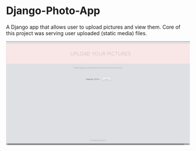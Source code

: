 Django-Photo-App
================

A Django app that allows user to upload pictures and view them. 
Core of this project was serving user uploaded (static media) files.

![The upload/home page](screenshots/PhotoApp1_uploadPage.png)


